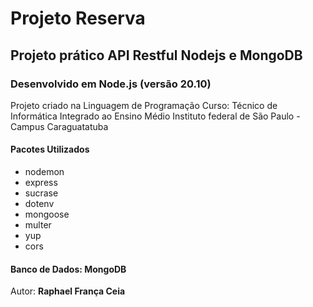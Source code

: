 # Projeto Reserva

## Projeto prático API Restful Nodejs e MongoDB

### Desenvolvido em Node.js (versão 20.10)

Projeto criado na Linguagem de Programação
Curso: Técnico de Informática Integrado ao Ensino Médio
Instituto federal de São Paulo - Campus Caraguatatuba

#### Pacotes Utilizados

* nodemon
* express
* sucrase
* dotenv
* mongoose
* multer
* yup
* cors

#### Banco de Dados: MongoDB

Autor: **Raphael França Ceia**
